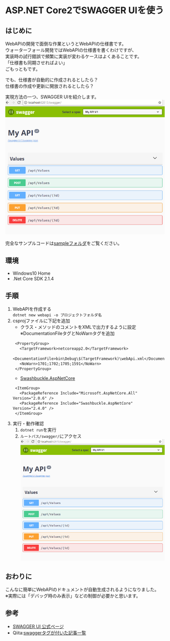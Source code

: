 # ASP.NET Core2でSWAGGER UIを使う

## はじめに
WebAPIの開発で面倒な作業というとWebAPIの仕様書です。  
ウォーターフォール開発ではWebAPIの仕様書を書くわけですが、  
実装時の試行錯誤で頻繁に実装が変わるケースはよくあることです。  
「仕様書も同期させればよい」  
ごもっともです。  

でも、仕様書が自動的に作成されるとしたら？  
仕様書の作成や更新に開放されるとしたら？  

実現方法の一つ、SWAGGER UIを紹介します。  
 ![イメージ](runimage.png) 


完全なサンプルコードは[sampleフォルダ](https://github.com/kazenetu/blog-reports/tree/master/reports/22-swaggerUI/sample)をご覧ください。

## 環境
- Windows10 Home  
- .Net Core SDK 2.1.4

## 手順
1. WebAPIを作成する  
   ```dotnet new webapi -o プロジェクトフォルダ名```
1. csprojファイルに下記を追加
   - クラス・メソッドのコメントをXMLで出力するように設定  
     ※DocumentationFileタグとNoWarnタグを追加
   ```
    <PropertyGroup>
      <TargetFramework>netcoreapp2.0</TargetFramework>
      <DocumentationFile>bin\Debug\$(TargetFramework)\webApi.xml</DocumentationFile>
      <NoWarn>1701;1702;1705;1591</NoWarn>
    </PropertyGroup>
   ```
   - [Swashbuckle.AspNetCore](https://www.nuget.org/packages/Swashbuckle.AspNetCore/)
   ```
    <ItemGroup>
      <PackageReference Include="Microsoft.AspNetCore.All" Version="2.0.6" />
      <PackageReference Include="Swashbuckle.AspNetCore" Version="2.4.0" />
    </ItemGroup>
   ```   
1. 実行・動作確認  
   1. ```dotnet run```を実行  
   1. ```ルートパス/swagger/```にアクセス  
   ![イメージ](runimage.png) 

## おわりに
こんなに簡単にWebAPIのドキュメントが自動生成されるようになりました。  
※実際には「デバッグ時のみ表示」などの制御が必要かと思います。

## 参考
- [SWAGGER UI 公式ページ](https://swagger.io/swagger-ui/)
- Qiita:[swaggerタグが付いた記事一覧](https://qiita.com/search?q=tag%3Aswagger&sort=created)
